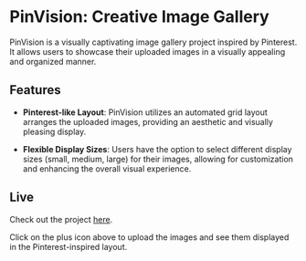 # PinVision: Creative Image Gallery

PinVision is a visually captivating image gallery project inspired by Pinterest. It allows users to showcase their uploaded images in a visually appealing and organized manner. 

## Features

- **Pinterest-like Layout**: PinVision utilizes an automated grid layout arranges the uploaded images, providing an aesthetic and visually pleasing display.

- **Flexible Display Sizes**: Users have the option to select different display sizes (small, medium, large) for their images, allowing for customization and enhancing the overall visual experience.

## Live 

Check out the project [here](https://anjuli08.github.io/PinVision/).

Click on the plus icon above to upload the images and see them displayed in the Pinterest-inspired layout.
